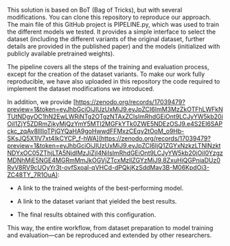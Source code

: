 This solution is based on BoT (Bag of Tricks), but with several modifications. You can clone this repository to reproduce our approach. The main file of this GitHub project is PIPELINE.py, which was used to train the different models we tested. It provides a simple interface to select the dataset (including the different variants of the original dataset, further details are provided in the published paper) and the models (initialized with publicly available pretrained weights).

The pipeline covers all the steps of the training and evaluation process, except for the creation of the dataset variants. To make our work fully reproducible, we have also uploaded in this repository the code required to implement the dataset modifications we introduced.
 
In addition, we provide [https://zenodo.org/records/17039479?preview=1&token=eyJhbGciOiJIUzUxMiJ9.eyJpZCI6ImM3MzZkOTFhLWFkNTUtNDgyOC1hN2EwLWRjNTg2OTgzNTAxZCIsImRhdGEiOnt9LCJyYW5kb20iOiI1ZjY5ZDRmZjkyMjQzYmY5MTI2MGFkYTk0ZWE5NDEzOSJ9.e4S2EI6SAPckc_zqAv8lIlIoTPjGYQaHA9goHwwdFFMxzCEqy2tOoM_o9Hb-SKsJQ5X1lV7xt4IkCYCP_f-hWA](https://zenodo.org/records/17039479?preview=1&token=eyJhbGciOiJIUzUxMiJ9.eyJpZCI6IjQ1ZGYxNzkzLTNlNzktNDYxOC05ZThjLTA5NjdlMzJiZjI4NiIsImRhdGEiOnt9LCJyYW5kb20iOiI0YzgzMDNhMjE5NGE4MGRmMmJkOGVjZTcxMzllZGYzMiJ9.8ZxuHiQGPniaDUz0RvV8RV9cUOyYr3t-ovfSxoal-qVHCd-dPQkjKzSddMav3B-M06KpdOi3-ZC48TY_7R1OuA):

- A link to the trained weights of the best-performing model.

- A link to the dataset variant that yielded the best results.

- The final results obtained with this configuration.

This way, the entire workflow, from dataset preparation to model training and evaluation—can be reproduced and extended by other researchers.
